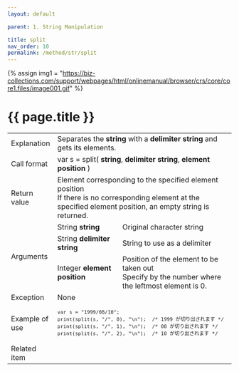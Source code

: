 ```yaml
---
layout: default

parent: 1. String Manipulation

title: split
nav_order: 10
permalink: /method/str/split
---
```

{% assign img1 = "https://biz-collections.com/support/webpages/html/onlinemanual/browser/crs/core/core1.files/image001.gif" %}


# {{ page.title }}

<table>
  <tr>
    <td>Explanation</td>
    <td colspan="2">Separates the <b>string</b> with a <b>delimiter string</b> and gets its elements.</td>
  </tr>
  <tr>
    <td>Call format</td>
    <td colspan="2">var s = split( <b>string</b>, <b>delimiter string</b>, <b>element position</b> )</td>
  </tr>
  <tr>
    <td>Return value</td>
    <td colspan="2">Element corresponding to the specified element position<br>If there is no corresponding element at the specified element position, an empty string is returned.</td>
  </tr>  
  <tr>
    <td rowspan="3">Arguments</td>
    <td>String <b>string</b></td>
    <td>Original character string</td>
  </tr>
  <tr>
    <td>String <b>delimiter string</b></td>
    <td>String to use as a delimiter</td>
  </tr>
  <tr>
    <td>Integer <b>element position</b></td>
    <td>Position of the element to be taken out<br>Specify by the number where the leftmost element is 0.</td>
  </tr>
  <tr>
    <td>Exception</td>
    <td colspan="2">None</td>
  </tr>
  <tr>
    <td>Example of use</td>
    <td colspan="2"><code><pre>var s = "1999/08/10";
print(split(s, "/", 0), "\n");  /* 1999 が切り出されます */
print(split(s, "/", 1), "\n");  /* 08 が切り出されます */
print(split(s, "/", 2), "\n");  /* 10 が切り出されます */</pre></code></td>
  </tr>
  <tr>
    <td>Related item</td>
    <td colspan="2"></td>
  </tr>
</table>

